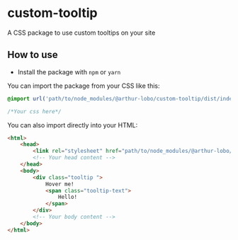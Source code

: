 # custom-tooltip
A CSS package to use custom tooltips on your site

## How to use

* Install the package with `npm` or `yarn`

You can import the package from your CSS like this:

```css
@import url('path/to/node_modules/@arthur-lobo/custom-tooltip/dist/index.css');

/*Your css here*/
```

You can also import directly into your HTML:

```html
<html>
    <head>
        <link rel="stylesheet" href="path/to/node_modules/@arthur-lobo/custom-tooltip/dist/index.css" />
        <!-- Your head content -->
    </head>
    <body>
        <div class="tooltip ">
            Hover me!
            <span class="tooltip-text">
                Hello!
            </span>
        </div>
        <!-- Your body content -->
    </body>
</html>
```